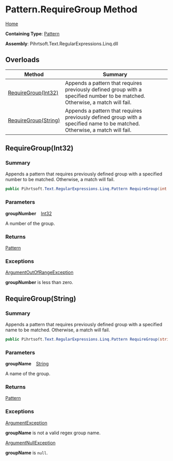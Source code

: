 # Pattern\.RequireGroup Method

[Home](../../../../../../README.md)

**Containing Type**: [Pattern](../README.md)

**Assembly**: Pihrtsoft\.Text\.RegularExpressions\.Linq\.dll

## Overloads

| Method | Summary |
| ------ | ------- |
| [RequireGroup(Int32)](#Pihrtsoft_Text_RegularExpressions_Linq_Pattern_RequireGroup_System_Int32_) | Appends a pattern that requires previously defined group with a specified number to be matched\. Otherwise, a match will fail\. |
| [RequireGroup(String)](#Pihrtsoft_Text_RegularExpressions_Linq_Pattern_RequireGroup_System_String_) | Appends a pattern that requires previously defined group with a specified name to be matched\. Otherwise, a match will fail\. |

## RequireGroup\(Int32\) <a name="Pihrtsoft_Text_RegularExpressions_Linq_Pattern_RequireGroup_System_Int32_"></a>

### Summary

Appends a pattern that requires previously defined group with a specified number to be matched\. Otherwise, a match will fail\.

```csharp
public Pihrtsoft.Text.RegularExpressions.Linq.Pattern RequireGroup(int groupNumber)
```

### Parameters

**groupNumber** &ensp; [Int32](https://docs.microsoft.com/en-us/dotnet/api/system.int32)

A number of the group\.

### Returns

[Pattern](../README.md)

### Exceptions

[ArgumentOutOfRangeException](https://docs.microsoft.com/en-us/dotnet/api/system.argumentoutofrangeexception)

**groupNumber** is less than zero\.

## RequireGroup\(String\) <a name="Pihrtsoft_Text_RegularExpressions_Linq_Pattern_RequireGroup_System_String_"></a>

### Summary

Appends a pattern that requires previously defined group with a specified name to be matched\. Otherwise, a match will fail\.

```csharp
public Pihrtsoft.Text.RegularExpressions.Linq.Pattern RequireGroup(string groupName)
```

### Parameters

**groupName** &ensp; [String](https://docs.microsoft.com/en-us/dotnet/api/system.string)

A name of the group\.

### Returns

[Pattern](../README.md)

### Exceptions

[ArgumentException](https://docs.microsoft.com/en-us/dotnet/api/system.argumentexception)

**groupName** is not a valid regex group name\.

[ArgumentNullException](https://docs.microsoft.com/en-us/dotnet/api/system.argumentnullexception)

**groupName** is `null`\.

